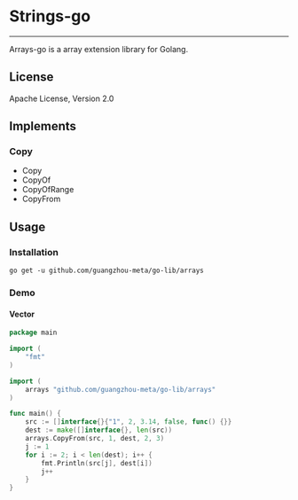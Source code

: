 # Strings-go

---

Arrays-go is a array extension library for Golang.

## License

Apache License, Version 2.0

## Implements

### Copy

* Copy
* CopyOf
* CopyOfRange
* CopyFrom

## Usage

### Installation

```shell
go get -u github.com/guangzhou-meta/go-lib/arrays
```

### Demo

#### Vector

```go
package main

import (
	"fmt"
)

import (
	arrays "github.com/guangzhou-meta/go-lib/arrays"
)

func main() {
	src := []interface{}{"1", 2, 3.14, false, func() {}}
	dest := make([]interface{}, len(src))
	arrays.CopyFrom(src, 1, dest, 2, 3)
	j := 1
	for i := 2; i < len(dest); i++ {
		fmt.Println(src[j], dest[i])
		j++
	}
}
```
